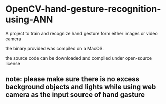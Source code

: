 # OpenCV-hand-gesture-recognition-using-ANN
A project to train and recognize hand gesture form either images or video camera


the binary provided was compiled on a MacOS.

the source code can be downloaded and compiled under open-source license

## note: please make sure there is no excess background objects and lights while using web camera as the input source of hand gasture
